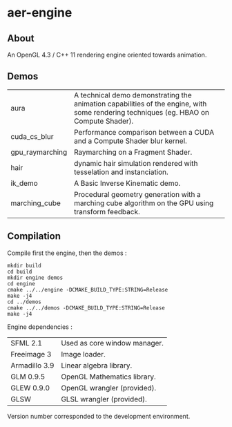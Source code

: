 aer-engine
================

About
---------------------------------

An OpenGL 4.3 / C++ 11 rendering engine oriented towards animation.


Demos
---------------------------------
<table>
    <tr>
        <td>aura</td>
        <td>A technical demo demonstrating the animation capabilities of the engine, with some rendering techniques (eg. HBAO on Compute Shader).</td>
    </tr>
    <tr>
        <td>cuda_cs_blur</td>
        <td>Performance comparison between a CUDA and a Compute Shader blur kernel.</td>
    </tr>
    <tr>
        <td>gpu_raymarching</td>
        <td>Raymarching on a Fragment Shader.</td>
    </tr>
    <tr>
        <td>hair</td>
        <td>dynamic hair simulation rendered with tesselation and instanciation.</td>
    </tr>
    <tr>
        <td>ik_demo</td>
        <td>A Basic Inverse Kinematic demo.</td>
    </tr>
    <tr>
        <td>marching_cube</td>
        <td>Procedural geometry generation with a marching cube algorithm on the GPU using
            transform feedback.</td>
    </tr>
</table>

Compilation
---------------------------------

Compile first the engine, then the demos :
```
mkdir build
cd build
mkdir engine demos
cd engine
cmake ../../engine -DCMAKE_BUILD_TYPE:STRING=Release
make -j4
cd ../demos
cmake ../../demos -DCMAKE_BUILD_TYPE:STRING=Release
make -j4
```

Engine dependencies :
<table>
    <tr>
        <td>SFML 2.1</td>
        <td>Used as core window manager.</td>
    </tr>
    <tr>
        <td>Freeimage 3</td>
        <td>Image loader.</td>
    </tr>
    <tr>
        <td>Armadillo 3.9</td>
        <td>Linear algebra library.</td>
    </tr>
    <tr>
        <td>GLM 0.9.5</td>
        <td>OpenGL Mathematics library.</td>
    </tr>
    <tr>
        <td>GLEW 0.9.0</td>
        <td>OpenGL wrangler (provided).</td>
    </tr>
    <tr>
        <td>GLSW</td>
        <td>GLSL wrangler (provided).</td>
    </tr>
</table>

Version number corresponded to the development environment.


